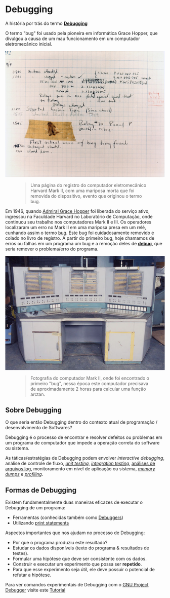 # Debugging 

A história por trás do termo **[Debugging](https://en.wikipedia.org/wiki/Debugging)**

O termo "bug" foi usado pela pioneira em informática Grace Hopper, que divulgou a causa de um mau funcionamento em um computador eletromecânico inicial. 

![img](https://raw.githubusercontent.com/the-akira/IntroComp/master/materiais/Debugging/Imagens/bug.jpeg)

<figure>
    <blockquote>
        <p>Uma página do registro do computador eletromecânico Harvard Mark II, com uma mariposa morta que foi removida do dispositivo, evento que originou o termo bug.</p>
    </blockquote>
</figure>

Em 1946, quando [Admiral Grace Hopper](https://en.wikipedia.org/wiki/Admiral_Grace_Hopper) foi liberada do serviço ativo, ingressou na Faculdade Harvard no Laboratório de Computação, onde continuou seu trabalho nos computadores Mark II e III. Os operadores localizaram um erro no Mark II em uma mariposa presa em um relé, cunhando assim o termo [bug](https://en.wikipedia.org/wiki/Software_bug). Este bug foi cuidadosamente removido e colado no livro de registro. A partir do primeiro bug, hoje chamamos de erros ou falhas em um programa um bug e a remoção deles de **[debug](https://en.wikipedia.org/wiki/Debugging)**, que seria remover o problema/erro do programa.

![img](https://raw.githubusercontent.com/the-akira/IntroComp/master/materiais/Debugging/Imagens/Mark_II.jpeg)

<figure>
    <blockquote>
        <p>Fotografia do computador Mark II, onde foi encontrado o primeiro "bug", nessa época este computador precisava de aproximadamente 2 horas para calcular uma função arctan.</p>
    </blockquote>
</figure>

## Sobre Debugging

O que seria então Debugging dentro do contexto atual de programação / desenvolvimento de Softwares?

Debugging é o processo de encontrar e resolver defeitos ou problemas em um programa de computador que impede a operação correta do software ou sistema.

As táticas/estratégias de Debugging podem envolver *interactive debugging*, análise de controle de fluxo, *[unit testing](https://en.wikipedia.org/wiki/Unit_testing)*, *[integration testing](https://en.wikipedia.org/wiki/Integration_testing)*, [análises de arquivos log](https://en.wikipedia.org/wiki/Logfile), monitoramento em nível de aplicação ou sistema, *[memory dumps](https://en.wikipedia.org/wiki/Memory_dump)* e *[profiling](https://en.wikipedia.org/wiki/Profiling_(computer_programming))*.

## Formas de Debugging

Existem fundamentalmente duas maneiras eficazes de executar o Debugging de um programa:

- Ferramentas (conhecidas também como [Debuggers](https://en.wikipedia.org/wiki/Debugger))
- Utilizando [print statements](http://www.personal.psu.edu/jhm/f90/statements/print.html)

Aspectos importantes que nos ajudam no processo de Debugging:

- Por que o programa produziu este resultado?
- Estudar os dados disponíveis (texto do programa & resultados de testes).
- Formular uma hipótese que deve ser consistente com os dados.
- Construir e executar um experimento que possa ser **repetido**.
- Para que esse experimento seja útil, ele deve possuir o potencial de refutar a hipótese.

Para ver comandos experimentais de Debugging com o [GNU Project Debugger](https://www.gnu.org/software/gdb/) visite este [Tutorial](https://github.com/the-akira/IntroComp/blob/master/materiais/Debugging/GDB.md)